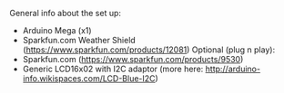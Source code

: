 

General info about the set up:
- Arduino Mega (x1)
- Sparkfun.com Weather Shield (https://www.sparkfun.com/products/12081)
Optional (plug n play):
- Sparkfun.com (https://www.sparkfun.com/products/9530)
- Generic LCD16x02 with I2C adaptor (more here: http://arduino-info.wikispaces.com/LCD-Blue-I2C)
